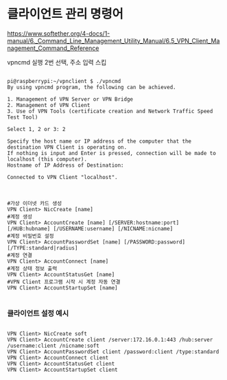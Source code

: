 # 클라이언트 관리 명령어
<https://www.softether.org/4-docs/1-manual/6._Command_Line_Management_Utility_Manual/6.5_VPN_Client_Management_Command_Reference>

vpncmd 실행 2번 선택, 주소 입력 스킵
<pre>
<code>
pi@raspberrypi:~/vpnclient $ ./vpncmd
By using vpncmd program, the following can be achieved. 

1. Management of VPN Server or VPN Bridge 
2. Management of VPN Client
3. Use of VPN Tools (certificate creation and Network Traffic Speed Test Tool)

Select 1, 2 or 3: 2

Specify the host name or IP address of the computer that the destination VPN Client is operating on. 
If nothing is input and Enter is pressed, connection will be made to localhost (this computer).
Hostname of IP Address of Destination: 

Connected to VPN Client "localhost".
</code>
</pre>
<pre>
<code>
#가상 이더넷 카드 생성
VPN Client> NicCreate [name]
#계정 생성
VPN Client> AccountCreate [name] [/SERVER:hostname:port] [/HUB:hubname] [/USERNAME:username] [/NICNAME:nicname]
#계정 비밀번호 설정
VPN Client> AccountPasswordSet [name] [/PASSWORD:password] [/TYPE:standard|radius]
#계정 연결
VPN Client> AccountConnect [name]
#계정 상태 정보 출력
VPN Client> AccountStatusGet [name]
#VPN Client 프로그램 시작 시 계정 자동 연결
VPN Client> AccountStartupSet [name]
</code>
</pre>
### 클라이언트 설정 예시
<pre>
<code>
VPN Client> NicCreate soft
VPN Client> AccountCreate client /server:172.16.0.1:443 /hub:server /username:client /nicname:soft
VPN Client> AccountPasswordSet client /password:client /type:standard
VPN Client> AccountConnect client
VPN Client> AccountStatusGet client
VPN Client> AccountStartupSet client
</code>
</pre>
